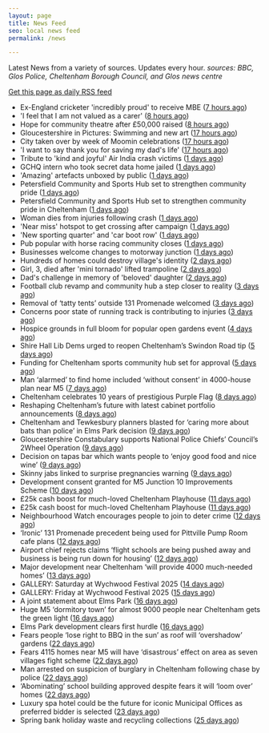 ```yaml
---
layout: page
title: News Feed
seo: local news feed
permalink: /news

---
```


Latest News from a variety of sources. Updates every hour.
_sources: BBC, Glos Police, Cheltenham Borough Council, and Glos news centre_

[Get this page as daily RSS feed](/daily.rss)

<!-- news_marker starts -->
- Ex-England cricketer 'incredibly proud' to receive MBE ([7 hours ago](https://www.bbc.com/news/articles/cql2qnr0kveo))
- 'I feel that I am not valued as a carer' ([8 hours ago](https://www.bbc.com/news/articles/czdyzvrld34o))
- Hope for community theatre after £50,000 raised ([8 hours ago](https://www.bbc.com/news/articles/c3rpgenlq8jo))
- Gloucestershire in Pictures: Swimming and new art ([17 hours ago](https://www.bbc.com/news/articles/ckgr8gzq8rjo))
- City taken over by week of Moomin celebrations ([17 hours ago](https://www.bbc.com/news/articles/c79e092j1qyo))
- 'I want to say thank you for saving my dad's life' ([17 hours ago](https://www.bbc.com/news/articles/c8jg40v7l00o))
- Tribute to 'kind and joyful' Air India crash victims ([1 days ago](https://www.bbc.com/news/articles/c20qv62dxq6o))
- GCHQ intern who took secret data home jailed ([1 days ago](https://www.bbc.com/news/articles/c14k3xlj6rpo))
- 'Amazing' artefacts unboxed by public ([1 days ago](https://www.bbc.com/news/articles/cgeglpyez20o))
- Petersfield Community and Sports Hub set to strengthen community pride ([1 days ago](https://gloucesternewscentre.co.uk/petersfield-community-and-sports-hub-set-to-strengthen-community-pride/))
- Petersfield Community and Sports Hub set to strengthen community pride in Cheltenham ([1 days ago](https://www.cheltenham.gov.uk/news/article/3020/petersfield_community_and_sports_hub_set_to_strengthen_community_pride_in_cheltenham))
- Woman dies from injuries following crash ([1 days ago](https://www.bbc.com/news/articles/cx2q7py0p1qo))
- 'Near miss' hotspot to get crossing after campaign ([1 days ago](https://www.bbc.com/news/articles/ckg75mj80kno))
- 'New sporting quarter' and 'car boot row' ([1 days ago](https://www.bbc.com/news/articles/c249e52vp45o))
- Pub popular with horse racing community closes ([1 days ago](https://www.bbc.com/news/articles/czel4g51keno))
- Businesses welcome changes to motorway junction ([1 days ago](https://www.bbc.com/news/articles/c4gk1xllmrro))
- Hundreds of homes could destroy village's identity ([2 days ago](https://www.bbc.com/news/articles/cdj9vnpx82po))
- Girl, 3, died after 'mini tornado' lifted trampoline ([2 days ago](https://www.bbc.com/news/articles/cx2j9p12m52o))
- Dad's challenge in memory of 'beloved' daughter ([2 days ago](https://www.bbc.com/news/articles/c3e5qzklpzpo))
- Football club revamp and community hub a step closer to reality ([3 days ago](https://gloucesternewscentre.co.uk/football-club-revamp-and-community-hub-a-step-closer-to-reality/))
- Removal of ‘tatty tents’ outside 131 Promenade welcomed ([3 days ago](https://gloucesternewscentre.co.uk/removal-of-tatty-tents-outside-131-promenade-welcomed/))
- Concerns poor state of running track is contributing to injuries ([3 days ago](https://gloucesternewscentre.co.uk/concerns-poor-state-of-running-track-is-contributing-to-injuries/))
- Hospice grounds in full bloom for popular open gardens event ([4 days ago](https://gloucesternewscentre.co.uk/hospice-grounds-in-full-bloom-for-popular-open-gardens-event/))
- Shire Hall Lib Dems urged to reopen Cheltenham’s Swindon Road tip ([5 days ago](https://gloucesternewscentre.co.uk/shire-hall-lib-dems-urged-to-reopen-cheltenhams-swindon-road-tip/))
- Funding for Cheltenham sports community hub set for approval ([5 days ago](https://gloucesternewscentre.co.uk/funding-for-cheltenham-sports-community-hub-set-for-approval/))
- Man ‘alarmed’ to find home included ‘without consent’ in 4000-house plan near M5 ([7 days ago](https://gloucesternewscentre.co.uk/man-alarmed-to-find-home-included-without-consent-in-4000-house-plan-near-m5/))
- Cheltenham celebrates 10 years of prestigious Purple Flag ([8 days ago](https://www.cheltenham.gov.uk/news/article/3019/cheltenham_celebrates_10_years_of_prestigious_purple_flag))
- Reshaping Cheltenham’s future with latest cabinet portfolio announcements ([8 days ago](https://www.cheltenham.gov.uk/news/article/3018/reshaping_cheltenhams_future_with_latest_cabinet_portfolio_announcements))
- Cheltenham and Tewkesbury planners blasted for ‘caring more about bats than police’ in Elms Park decision ([9 days ago](https://gloucesternewscentre.co.uk/cheltenham-and-tewkesbury-planners-blasted-for-caring-more-about-bats-than-police-in-elms-park-decision/))
- Gloucestershire Constabulary supports National Police Chiefs’ Council’s 2Wheel Operation ([9 days ago](https://gloucesternewscentre.co.uk/gloucestershire-constabulary-supports-national-police-chiefs-councils-2wheel-operation/))
- Decision on tapas bar which wants people to ‘enjoy good food and nice wine’ ([9 days ago](https://gloucesternewscentre.co.uk/decision-on-tapas-bar-which-wants-people-to-enjoy-good-food-and-nice-wine/))
- Skinny jabs linked to surprise pregnancies warning ([9 days ago](https://www.bbc.co.uk/sounds/play/p0lgh4cd))
- Development consent granted for M5 Junction 10 Improvements Scheme ([10 days ago](https://gloucesternewscentre.co.uk/development-consent-granted-for-m5-junction-10-improvements-scheme/))
- £25k cash boost for much-loved Cheltenham Playhouse ([11 days ago](https://gloucesternewscentre.co.uk/25k-cash-boost-for-much-loved-cheltenham-playhouse/))
- £25k cash boost for much-loved Cheltenham Playhouse ([11 days ago](https://www.cheltenham.gov.uk/news/article/3017/25k_cash_boost_for_much-loved_cheltenham_playhouse))
- Neighbourhood Watch encourages people to join to deter crime ([12 days ago](https://gloucesternewscentre.co.uk/neighbourhood-watch-encourages-people-to-join-to-deter-crime/))
- ‘Ironic’ 131 Promenade precedent being used for Pittville Pump Room cafe plans ([12 days ago](https://gloucesternewscentre.co.uk/ironic-131-promenade-precedent-being-used-for-pittville-pump-room-cafe-plans/))
- Airport chief rejects claims ‘flight schools are being pushed away and business is being run down for housing’ ([12 days ago](https://gloucesternewscentre.co.uk/airport-chief-rejects-claims-flight-schools-are-being-pushed-away-and-business-is-being-run-down-for-housing/))
- Major development near Cheltenham ‘will provide 4000 much-needed homes’ ([13 days ago](https://gloucesternewscentre.co.uk/major-development-near-cheltenham-will-provide-4000-much-needed-homes/))
- GALLERY: Saturday at Wychwood Festival 2025 ([14 days ago](https://gloucesternewscentre.co.uk/gallery-saturday-at-wychwood-festival-2025/))
- GALLERY: Friday at Wychwood Festival 2025 ([15 days ago](https://gloucesternewscentre.co.uk/gallery-friday-at-wychwood-festival-2025/))
- A joint statement about Elms Park ([16 days ago](https://www.cheltenham.gov.uk/news/article/3015/a_joint_statement_about_elms_park))
- Huge M5 ‘dormitory town’ for almost 9000 people near Cheltenham gets the green light ([16 days ago](https://gloucesternewscentre.co.uk/huge-m5-dormitory-town-for-almost-9000-people-near-cheltenham-gets-the-green-light/))
- Elms Park development clears first hurdle ([16 days ago](https://gloucesternewscentre.co.uk/elms-park-development-clears-first-hurdle/))
- Fears people ‘lose right to BBQ in the sun’ as roof will ‘overshadow’ gardens ([22 days ago](https://gloucesternewscentre.co.uk/fears-people-lose-right-to-bbq-in-the-sun-as-roof-will-overshadow-gardens/))
- Fears 4115 homes near M5 will have ‘disastrous’ effect on area as seven villages fight scheme ([22 days ago](https://gloucesternewscentre.co.uk/fears-4115-homes-near-m5-will-have-disastrous-effect-on-area-as-seven-villages-fight-scheme/))
- Man arrested on suspicion of burglary in Cheltenham following chase by police ([22 days ago](https://gloucesternewscentre.co.uk/man-arrested-on-suspicion-of-burglary-in-cheltenham-following-chase-by-police/))
- ‘Abominating’ school building approved despite fears it will ‘loom over’ homes ([22 days ago](https://gloucesternewscentre.co.uk/abominating-school-building-approved-despite-fears-it-will-loom-over-homes/))
- Luxury spa hotel could be the future for iconic Municipal Offices as preferred bidder is selected ([23 days ago](https://www.cheltenham.gov.uk/news/article/3014/luxury_spa_hotel_could_be_the_future_for_iconic_municipal_offices_as_preferred_bidder_is_selected))
- Spring bank holiday waste and recycling collections ([25 days ago](https://www.cheltenham.gov.uk/news/article/3013/spring_bank_holiday_waste_and_recycling_collections))

<!-- news_marker ends -->
